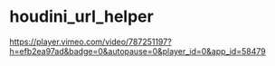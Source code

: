 # houdini_url_helper

https://player.vimeo.com/video/787251197?h=efb2ea97ad&badge=0&autopause=0&player_id=0&app_id=58479
